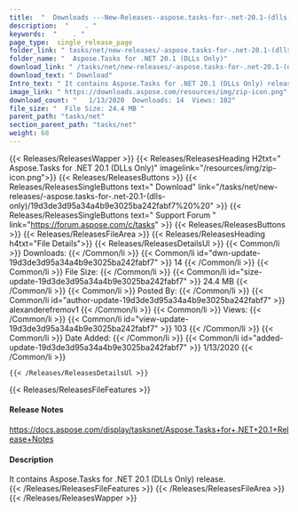 ```yaml
---
title:  "  Downloads ---New-Releases--aspose.tasks-for-.net-20.1-(dlls-only) . " 
description:  "    . " 
keywords:  "    . " 
page_type:  single_release_page
folder_link: " tasks/net/new-releases/-aspose.tasks-for-.net-20.1-(dlls-only)/"
folder_name: "  Aspose.Tasks for .NET 20.1 (DLLs Only)"
download_link: " /tasks/net/new-releases/-aspose.tasks-for-.net-20.1-(dlls-only)/19d3de3d95a34a4b9e3025ba242fabf7"
download_text: " Download"
Intro_text: " It contains Aspose.Tasks for .NET 20.1 (DLLs Only) release."
image_link: " https://downloads.aspose.com/resources/img/zip-icon.png"
download_count: "   1/13/2020  Downloads: 14  Views: 102"
file_size: "  File Size: 24.4 MB "
parent_path: "tasks/net"
section_parent_path: "tasks/net"
weight: 68 
---
```


{{< Releases/ReleasesWapper >}}
  {{< Releases/ReleasesHeading H2txt="  Aspose.Tasks for .NET 20.1 (DLLs Only)" imagelink="/resources/img/zip-icon.png">}}
  {{< Releases/ReleasesButtons >}}
    {{< Releases/ReleasesSingleButtons text=" Download" link="/tasks/net/new-releases/-aspose.tasks-for-.net-20.1-(dlls-only)/19d3de3d95a34a4b9e3025ba242fabf7%20%20" >}}
    {{< Releases/ReleasesSingleButtons text=" Support Forum " link="https://forum.aspose.com/c/tasks" >}}
  {{< Releases/ReleasesButtons >}}
  {{< Releases/ReleasesFileArea >}}
    {{< Releases/ReleasesHeading h4txt="File Details">}}
    {{< Releases/ReleasesDetailsUl >}}
            {{< Common/li  >}} Downloads: {{< /Common/li >}} 
      {{< Common/li id="dwn-update-19d3de3d95a34a4b9e3025ba242fabf7" >}} 14 {{< /Common/li >}} 
      {{< Common/li  >}} File Size: {{< /Common/li >}} 
      {{< Common/li id="size-update-19d3de3d95a34a4b9e3025ba242fabf7" >}} 24.4 MB {{< /Common/li >}} 
      {{< Common/li  >}} Posted By: {{< /Common/li >}} 
      {{< Common/li id="author-update-19d3de3d95a34a4b9e3025ba242fabf7" >}} alexanderefremov1 {{< /Common/li >}} 
      {{< Common/li  >}} Views: {{< /Common/li >}} 
      {{< Common/li id="view-update-19d3de3d95a34a4b9e3025ba242fabf7" >}} 103 {{< /Common/li >}} 
      {{< Common/li  >}} Date Added: {{< /Common/li >}} 
      {{< Common/li id="added-update-19d3de3d95a34a4b9e3025ba242fabf7" >}} 1/13/2020 {{< /Common/li >}} 

    {{< /Releases/ReleasesDetailsUl >}}

  {{< Releases/ReleasesFileFeatures >}}
      <h4>Release Notes</h4><div><a href="https://docs.aspose.com/display/tasksnet/Aspose.Tasks+for+.NET+20.1+Release+Notes">https://docs.aspose.com/display/tasksnet/Aspose.Tasks+for+.NET+20.1+Release+Notes</a></div><h4>Description</h4><div class="HTMLDescription">It contains Aspose.Tasks for .NET 20.1 (DLLs Only) release.</div>
  {{< /Releases/ReleasesFileFeatures >}}
 {{< /Releases/ReleasesFileArea >}}
{{< /Releases/ReleasesWapper >}}


